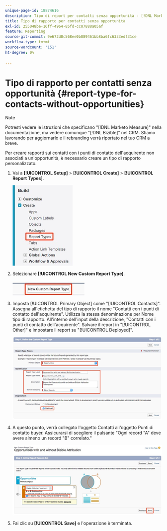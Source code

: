 ```yaml
---
unique-page-id: 18874616
description: Tipo di report per contatti senza opportunità - [!DNL Marketo Measure]
title: Tipo di rapporto per contatti senza opportunità
exl-id: 255048be-16ff-4964-85fd-cc07888a05af
feature: Reporting
source-git-commit: 9e672d0c568ee0b889461bb8ba6fc6333edf31ce
workflow-type: tm+mt
source-wordcount: '151'
ht-degree: 0%

---
```


# Tipo di rapporto per contatti senza opportunità {#report-type-for-contacts-without-opportunities}

>[!NOTE]
>
>Potresti vedere le istruzioni che specificano &quot;[!DNL Marketo Measure]&quot; nella documentazione, ma vedere comunque &quot;[!DNL Bizible]&quot; nel CRM. Stiamo lavorando per aggiornarlo e il rebranding verrà riportato nel tuo CRM a breve.

Per creare rapporti sui contatti con i punti di contatto dell&#39;acquirente non associati a un&#39;opportunità, è necessario creare un tipo di rapporto personalizzato.

1. Vai a **[!UICONTROL Setup]** > **[!UICONTROL Create]** > **[!UICONTROL Report Types]**.

   ![](assets/1.jpg)

1. Selezionare **[!UICONTROL New Custom Report Type]**.

   ![](assets/2.jpg)

1. Imposta [!UICONTROL Primary Object] come &quot;[!UICONTROL Contacts]&quot;. Assegna all&#39;etichetta del tipo di rapporto il nome &quot;Contatti con i punti di contatto dell&#39;acquirente&quot;. Utilizza la stessa denominazione per Nome tipo di rapporto. All&#39;interno dell&#39;input della descrizione, &quot;Contatti con i punti di contatto dell&#39;acquirente&quot;. Salvare il report in &quot;[!UICONTROL Other]&quot; e impostare il report su &quot;[!UICONTROL Deployed]&quot;.

   ![](assets/3.jpg)

1. A questo punto, verrà collegato l&#39;oggetto Contatti all&#39;oggetto Punti di contatto buyer. Assicurarsi di scegliere il pulsante &quot;Ogni record &quot;A&quot; deve avere almeno un record &quot;B&quot; correlato.&quot;

   ![](assets/4.jpg)

1. Fai clic su **[!UICONTROL Save]** e l&#39;operazione è terminata.
